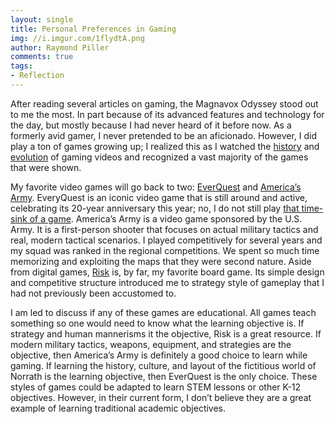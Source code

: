 ```yaml
---
layout: single
title: Personal Preferences in Gaming
img: //i.imgur.com/1flydtA.png
author: Raymond Piller
comments: true
tags:
- Reflection
---
```

After reading several articles on gaming, the Magnavox Odyssey stood out to me the most. In part because of its advanced features and technology for the day, but mostly because I had never heard of it before now. As a formerly avid gamer, I never pretended to be an aficionado. However, I did play a ton of games growing up; I realized this as I watched the [history](https://youtu.be/GoyGlyrYb9c) and [evolution](https://youtu.be/6OoKPXASnkM) of gaming videos and recognized a vast majority of the games that were shown.

My favorite video games will go back to two: [EverQuest](https://www.everquest.com) and [America’s Army](https://www.americasarmy.com/). EveryQuest is an iconic video game that is still around and active, celebrating its 20-year anniversary this year; no, I do not still play [that time-sink of a game](http://ltec5240.ray.pillers.us/reflection-on-my-understanding/). America’s Army is a video game sponsored by the U.S. Army. It is a first-person shooter that focuses on actual military tactics and real, modern tactical scenarios. I played competitively for several years and my squad was ranked in the regional competitions. We spent so much time memorizing and exploiting the maps that they were second nature. Aside from digital games, [Risk](https://hasbrogaming.hasbro.com/en-us/product/risk-game:2C7C6F52-5056-9047-F5DD-EB8AC273BA4C) is, by far, my favorite board game. Its simple design and competitive structure introduced me to strategy style of gameplay that I had not previously been accustomed to.

I am led to discuss if any of these games are educational. All games teach something so one would need to know what the learning objective is. If strategy and human mannerisms it the objective, Risk is a great resource. If modern military tactics, weapons, equipment, and strategies are the objective, then America’s Army is definitely a good choice to learn while gaming. If learning the history, culture, and layout of the fictitious world of Norrath is the learning objective, then EverQuest is the only choice. These styles of games could be adapted to learn STEM lessons or other K-12 objectives. However, in their current form, I don’t believe they are a great example of learning traditional academic objectives.
